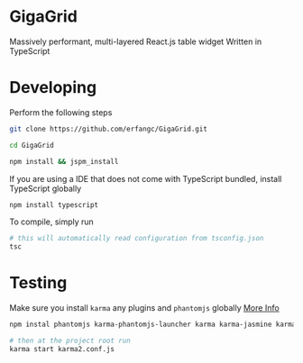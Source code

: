 # GigaGrid
Massively performant, multi-layered React.js table widget Written in TypeScript

# Developing

Perform the following steps

```bash
git clone https://github.com/erfangc/GigaGrid.git

cd GigaGrid

npm install && jspm_install
```

If you are using a IDE that does not come with TypeScript bundled, install TypeScript globally

```bash
npm install typescript
```

To compile, simply run

```bash
# this will automatically read configuration from tsconfig.json
tsc
```

# Testing

Make sure you install `karma` any plugins and `phantomjs` globally [More Info](http://phantomjs.org/)

```bash
npm instal phantomjs karma-phantomjs-launcher karma karma-jasmine karma-jspm -g

# then at the project root run
karma start karma2.conf.js
```
